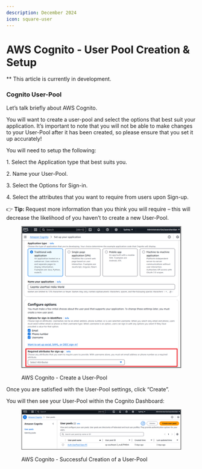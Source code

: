 ```yaml
---
description: December 2024
icon: square-user
---
```


# AWS Cognito - User Pool Creation & Setup

\*\* This article is currently in development.

### Cognito User-Pool

Let’s talk briefly about AWS Cognito.

You will want to create a user-pool and select the options that best suit your application. It’s important to note that you will not be able to make changes to your User-Pool after it has been created, so please ensure that you set it up accurately!

You will need to setup the following:

1\.       Select the Application type that best suits you.

2\.       Name your User-Pool.

3\.       Select the Options for Sign-in.

4\.       Select the attributes that you want to require from users upon Sign-up.

👉 **Tip:** Request more information than you think you will require – this will decrease the likelihood of you haven’t to create a new User-Pool.

<figure><img src="../.gitbook/assets/Cognito1.png" alt=""><figcaption><p>AWS Cognito - Create a User-Pool</p></figcaption></figure>

Once you are satisfied with the User-Pool settings, click “Create”.

You will then see your User-Pool within the Cognito Dashboard:

<figure><img src="../.gitbook/assets/Cognito.png" alt=""><figcaption><p>AWS Cognito - Successful Creation of a User-Pool</p></figcaption></figure>
